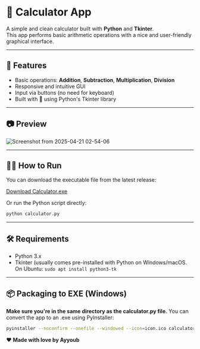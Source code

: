 # 🧮 Calculator App

A simple and clean calculator built with **Python** and **Tkinter**.  
This app performs basic arithmetic operations with a nice and user-friendly graphical interface.

---

## 🚀 Features

- Basic operations: **Addition**, **Subtraction**, **Multiplication**, **Division**
- Responsive and intuitive GUI
- Input via buttons (no need for keyboard)
- Built with 💙 using Python's Tkinter library

---

## 📷 Preview

![Screenshot from 2025-04-21 02-54-06](https://github.com/user-attachments/assets/58780fbe-a9c1-44a4-8fb5-3734ca968ea5)

---

## 🧑‍💻 How to Run

You can download the executable file from the latest release:

[Download Calculator.exe](https://github.com/ayyoubsayah/calculator-app/releases/download/v1.0/calculator)

Or run the Python script directly:

```bash
python calculator.py
```

---

## 🛠️ Requirements

- Python 3.x
- Tkinter (usually comes pre-installed with Python on Windows/macOS.  
  On Ubuntu: `sudo apt install python3-tk`


---
## 📦 Packaging to EXE (Windows)
**Make sure you're in the same directory as the calculator.py file.**
You can convert the app to an .exe using PyInstaller:
```bash
pyinstaller --noconfirm --onefile --windowed --icon=icon.ico calculator.py

```
**❤️ Made with love by Ayyoub**
